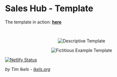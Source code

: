 # Sales Hub - Template

The template in action: **[here](https://sh-template.timikels.com)**

<br>

<p align="center">
  <a href="/descriptive-template" style="text-decoration:none;">
    <img src="https://img.shields.io/badge/View-Descriptive%20Template-blue?style=for-the-badge&logo=data:image/svg+xml;base64,PHN2ZyB4bWxucz0iaHR0cDovL3d3dy53My5vcmcvMjAwMC9zdmciIHZpZXdCb3g9IjAgMCAyNCAyNCI+PC9zdmc+" alt="Descriptive Template">
  </a>
</p>

<p align="center">
  <a href="/fictitious-example-template" style="text-decoration:none;">
    <img src="https://img.shields.io/badge/View-Fictitious%20Example-green?style=for-the-badge&logo=data:image/svg+xml;base64,PHN2ZyB4bWxucz0iaHR0cDovL3d3dy53My5vcmcvMjAwMC9zdmciIHZpZXdCb3g9IjAgMCAyNCAyNCI+PC9zdmc+" alt="Fictitious Example Template">
  </a>
</p>

[![Netlify Status](https://api.netlify.com/api/v1/badges/bc7f25f5-8619-4dad-9f47-f6dc1576a473/deploy-status)](https://app.netlify.com/projects/sales-hub-template/deploys)

*by Tim Ikels - [ikels.org](https://ikels.org)*
